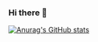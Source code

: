 ### Hi there 👋
[![Anurag's GitHub stats](https://github-readme-stats.vercel.app/api?username=spandios)](https://github.com/anuraghazra/github-readme-stats)
<!--
**spandios/spandios** is a ✨ _special_ ✨ repository because its `README.md` (this file) appears on your GitHub profile.

Here are some ideas to get you started:

- 🔭 I’m currently working on ...
- 🌱 I’m currently learning ...
- 👯 I’m looking to collaborate on ...
- 🤔 I’m looking for help with ...
- 💬 Ask me about ...
- 📫 How to reach me: ...
- 😄 Pronouns: ...
- ⚡ Fun fact: ...
-->
